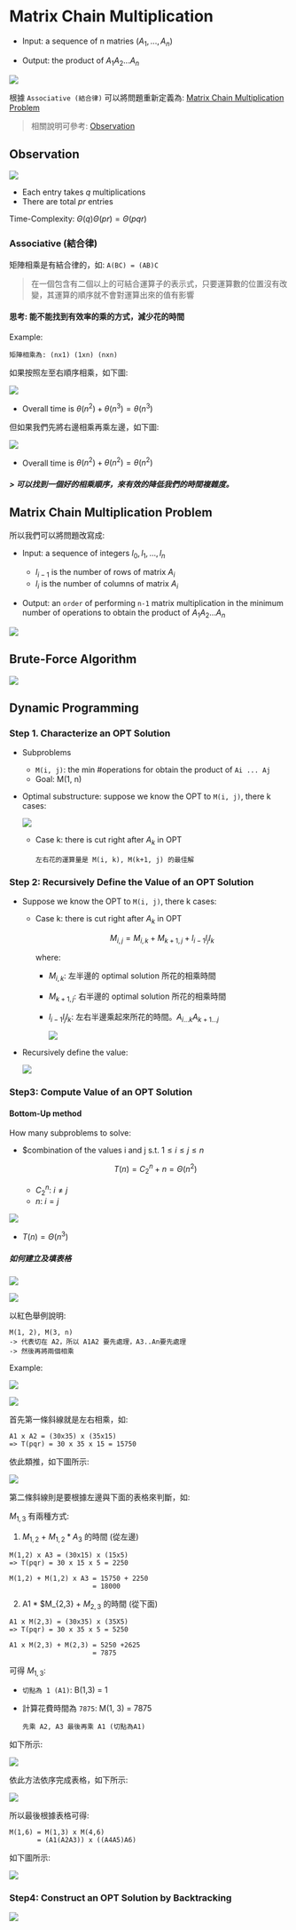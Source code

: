 # Matrix Chain Multiplication

- Input: a sequence of n matries $(A_1, ..., A_n)$

- Output: the product of $A_1A_2 ... A_n$

![](images/matrix_chain_multiplication_1.png)

根據 `Associative (結合律)` 可以將問題重新定義為: [Matrix Chain Multiplication Problem](#matrix-chain-multiplication-problem)

> 相關說明可參考: [Observation](#observation)

## Observation

![](images/matrix_chain_multiplication_2.png)

- Each entry takes $q$ multiplications
- There are total $pr$ entries

Time-Complexity: $\Theta(q)\Theta(pr) = \Theta(pqr)$

### Associative (結合律)

矩陣相乘是有結合律的，如: `A(BC) = (AB)C`

> 在一個包含有二個以上的可結合運算子的表示式，只要運算數的位置沒有改變，其運算的順序就不會對運算出來的值有影響

#### 思考: 能不能找到有效率的乘的方式，減少花的時間

Example:

```
矩陣相乘為: (nx1) (1xn) (nxn)
```

如果按照左至右順序相乘，如下圖:

![](images/matrix_chain_multiplication_3.png)

- Overall time is $\theta(n^2) + \theta(n^3) = \theta(n^3)$

但如果我們先將右邊相乘再乘左邊，如下圖:

![](images/matrix_chain_multiplication_4.png)

- Overall time is $\theta(n^2) + \theta(n^2) = \theta(n^2)$

##### > 可以找到一個好的相乘順序，來有效的降低我們的時間複雜度。

## Matrix Chain Multiplication Problem

所以我們可以將問題改寫成:

- Input: a sequence of integers $l_0,l_1,...,l_n$
  - $l_{i-1}$ is the number of rows of matrix $A_i$
  - $l_i$ is the number of columns of matrix $A_i$

- Output: an `order` of performing `n-1` matrix multiplication in the minimum number of operations to obtain the product of $A_1A_2...A_n$

![](images/matrix_chain_multiplication_1.png)

## Brute-Force Algorithm

![](images/brute_force.png)

## Dynamic Programming

### Step 1. Characterize an OPT Solution

- Subproblems
  - `M(i, j)`: the min #operations for obtain the product of `Ai ... Aj`
  - Goal: M(1, n)
- Optimal substructure: suppose we know the OPT to `M(i, j)`, there k cases:

    ![](images/dp_1.png)

    - Case k: there is cut right after $A_k$ in OPT

        ```
        左右花的運算量是 M(i, k), M(k+1, j) 的最佳解
        ```

### Step 2: Recursively Define the Value of an OPT Solution

- Suppose we know the OPT to `M(i, j)`, there k cases:
  - Case k: there is cut right after $A_k$ in OPT

    $$M_{i,j} = M_{i,k} + M_{k+1,j} + l_{i-1}l_jl_k$$

    where:

    - $M_{i,k}$: 左半邊的 optimal solution 所花的相乘時間
    - $M_{k+1,j}$: 右半邊的 optimal solution 所花的相乘時間
    - $l_{i-1}l_jl_k$: 左右半邊乘起來所花的時間。$A_{i...k}A_{k+1...j}$

        ![](images/dp_2.png)

- Recursively define the value:

    ![](images/dp_3.png)

### Step3: Compute Value of an OPT Solution

#### Bottom-Up method

How many subproblems to solve:

- $combination of the values i and j s.t. $1\leq i\leq j\leq n$

    $$T(n) = C_{2}^n + n = \Theta(n^2)$$

    - $C_{2}^n$: $i\neq j$
    - $n$: $i = j$

![](images/dp_4.png)

- $T(n) = \Theta(n^3)$

##### 如何建立及填表格

![](images/dp_5.png)

![](images/dp_5_2.png)

以紅色舉例說明:

```
M(1, 2), M(3, n)
-> 代表切在 A2，所以 A1A2 要先處理，A3..An要先處理
-> 然後再將兩個相乘
```

Example:

![](images/dp_5_3.png)

![](images/dp_5_4.png)

首先第一條斜線就是左右相乘，如:

```
A1 x A2 = (30x35) x (35x15)
=> T(pqr) = 30 x 35 x 15 = 15750
```

依此類推，如下圖所示:

![](images/dp_5_5.png)

第二條斜線則是要根據左邊與下面的表格來判斷，如:

$M_{1,3}$ 有兩種方式:

1. $M_{1,2}$ + $M_{1,2} * A_3$ 的時間 (從左邊)

```
M(1,2) x A3 = (30x15) x (15x5)
=> T(pqr) = 30 x 15 x 5 = 2250

M(1,2) + M(1,2) x A3 = 15750 + 2250
                     = 18000
```

2. A1 * $M_{2,3} + $M_{2,3}$  的時間 (從下面)

```
A1 x M(2,3) = (30x35) x (35X5)
=> T(pqr) = 30 x 35 x 5 = 5250

A1 x M(2,3) + M(2,3) = 5250 +2625
                     = 7875
```

可得 $M_{1,3}$:
- `切點為 1 (A1)`: B(1,3) = 1
- 計算花費時間為 `7875`: M(1, 3) = 7875

    ```
    先乘 A2, A3 最後再乘 A1 (切點為A1)
    ```

如下所示:

![](images/dp_5_6.png)


依此方法依序完成表格，如下所示:

![](images/dp_5_7.png)

所以最後根據表格可得:

```
M(1,6) = M(1,3) x M(4,6)
       = (A1(A2A3)) x ((A4A5)A6)
```

如下圖所示:

![](images/dp_5_8.png)


### Step4: Construct an OPT Solution by Backtracking

![](images/dp_6.png)
